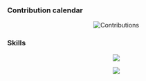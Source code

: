 ### Contribution calendar
<div align="center">
  <img src="https://ssr-contributions-svg.vercel.app/_/Nelia11?chart=3dbar&format=svg" alt="Contributions" />
</div>

### Skills
<p align="center">
  <a href="https://skillicons.dev">
    <img src="https://skillicons.dev/icons?i=js,html,css,mysql,nodejs,postman,git,github,docker,vscode"/>
  </a>
</p>

<p align="center">
    <a href="LINK TO: WHEN CLICKED">
      <img src="https://www.codewars.com/users/NeliaL/badges/large"/>
    </a>
</p>

<!--
**Nelia11/Nelia11** is a ✨ _special_ ✨ repository because its `README.md` (this file) appears on your GitHub profile.
CatsJuice:  &weeks=30
Here are some ideas to get you started:

- 🔭 I’m currently working on ...
- 🌱 I’m currently learning ...
- 👯 I’m looking to collaborate on ...
- 🤔 I’m looking for help with ...
- 💬 Ask me about ...
- 📫 How to reach me: ...
- 😄 Pronouns: ...
- ⚡ Fun fact: ...
-->
